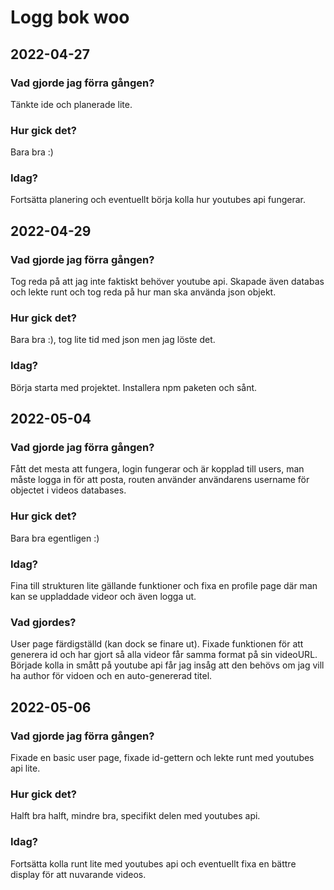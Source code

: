 # Logg bok woo
## 2022-04-27
### Vad gjorde jag förra gången?
Tänkte ide och planerade lite.
### Hur gick det?
Bara bra :)
### Idag? 
Fortsätta planering och eventuellt börja kolla hur youtubes api fungerar.

## 2022-04-29
### Vad gjorde jag förra gången?
Tog reda på att jag inte faktiskt behöver youtube api. Skapade även databas och lekte runt och tog reda på hur man ska använda json objekt.
### Hur gick det?
Bara bra :), tog lite tid med json men jag löste det.
### Idag? 
Börja starta med projektet. Installera npm paketen och sånt.

## 2022-05-04
### Vad gjorde jag förra gången?
Fått det mesta att fungera, login fungerar och är kopplad till users, man måste logga in för att posta, routen använder användarens username för objectet i videos databases.
### Hur gick det?
Bara bra egentligen :)
### Idag? 
Fina till strukturen lite gällande funktioner och fixa en profile page där man kan se uppladdade videor och även logga ut.
### Vad gjordes? 
User page färdigställd (kan dock se finare ut). Fixade funktionen för att generera id och har gjort så alla videor får samma format
på sin videoURL. Började kolla in smått på youtube api får jag insåg att den behövs om jag vill ha author för vidoen och en auto-genererad titel.

## 2022-05-06
### Vad gjorde jag förra gången?
Fixade en basic user page, fixade id-gettern och lekte runt med youtubes api lite.
### Hur gick det?
Halft bra halft, mindre bra, specifikt delen med youtubes api.
### Idag? 
Fortsätta kolla runt lite med youtubes api och eventuellt fixa en bättre display för att nuvarande videos.